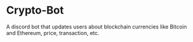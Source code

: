 # Crypto-Bot
A discord bot that updates users about blockchain currencies like Bitcoin and Ethereum, price,  transaction, etc.
